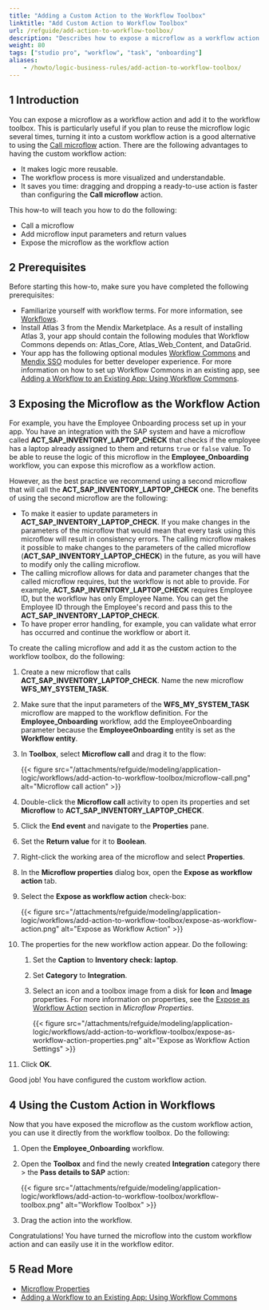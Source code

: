 ```yaml
---
title: "Adding a Custom Action to the Workflow Toolbox"
linktitle: "Add Custom Action to Workflow Toolbox"
url: /refguide/add-action-to-workflow-toolbox/
description: "Describes how to expose a microflow as a workflow action in Mendix Studio Pro."
weight: 80
tags: ["studio pro", "workflow", "task", "onboarding"]
aliases:
    - /howto/logic-business-rules/add-action-to-workflow-toolbox/
---
```


## 1 Introduction 

You can expose a microflow as a workflow action and add it to the workflow toolbox. This is particularly useful if you plan to reuse the microflow logic several times, turning it into a custom workflow action is a good alternative to using the [Call microflow](/refguide/call-microflow/) action. There are the following advantages to having the custom workflow action: 

* It makes logic more reusable.
* The workflow process is more visualized and understandable.
* It saves you time: dragging and dropping a ready-to-use action is faster than configuring the **Call microflow** action.  

This how-to will teach you how to do the following:

* Call a microflow
* Add microflow input parameters and return values
* Expose the microflow as the workflow action

## 2 Prerequisites

Before starting this how-to, make sure you have completed the following prerequisites:

* Familiarize yourself with workflow terms. For more information, see [Workflows](/refguide/workflows/). 
* Install Atlas 3 from the Mendix Marketplace. As a result of installing Atlas 3, your app should contain the following modules that Workflow Commons depends on: Atlas_Core, Atlas_Web_Content, and DataGrid.
* Your app has the following optional modules [Workflow Commons](https://marketplace.mendix.com/link/component/117066) and [Mendix SSO](https://marketplace.mendix.com/link/component/111349) modules for better developer experience. For more information on how to set up Workflow Commons in an existing app, see [Adding a Workflow to an Existing App: Using Workflow Commons](/refguide/workflow-setting-up-app/).

## 3 Exposing the Microflow as the Workflow Action

For example, you have the Employee Onboarding process set up in your app. You have an integration with the SAP system and have a microflow called **ACT_SAP_INVENTORY_LAPTOP_CHECK** that checks if the employee has a laptop already assigned to them and returns `true` or `false` value. To be able to reuse the logic of this microflow in the **Employee_Onboarding** workflow, you can expose this microflow as a workflow action.

However, as the best practice we recommend using a second microflow that will call the **ACT_SAP_INVENTORY_LAPTOP_CHECK** one. The benefits of using the second microflow are the following:

* To make it easier to update parameters in **ACT_SAP_INVENTORY_LAPTOP_CHECK**. If you make changes in the parameters of the microflow that would mean that every task using this microflow will result in consistency errors. The calling microflow makes it possible to make changes to the parameters of the called microflow (**ACT_SAP_INVENTORY_LAPTOP_CHECK**) in the future, as you will have to modify only the calling microflow. 
* The calling microflow allows for data and parameter changes that the called microflow requires, but the workflow is not able to provide. For example, **ACT_SAP_INVENTORY_LAPTOP_CHECK** requires Employee ID, but the workflow has only Employee Name. You can get the Employee ID through the Employee's record and pass this to the **ACT_SAP_INVENTORY_LAPTOP_CHECK**.
* To have proper error handling, for example, you can validate what error has occurred and continue the workflow or abort it.

To create the calling microflow and add it as the custom action to the workflow toolbox, do the following:

1. Create a new microflow that calls **ACT_SAP_INVENTORY_LAPTOP_CHECK**. Name the new microflow **WFS_MY_SYSTEM_TASK**.
2. Make sure that the input parameters of the **WFS_MY_SYSTEM_TASK** microflow are mapped to the workflow definition. For the **Employee_Onboarding** workflow, add the EmployeeOnboarding parameter because the **EmployeeOnboarding** entity is set as the **Workflow entity**. 
3. In **Toolbox**, select **Microflow call** and drag it to the flow:

    {{< figure src="/attachments/refguide/modeling/application-logic/workflows/add-action-to-workflow-toolbox/microflow-call.png" alt="Microflow call action" >}}

4. Double-click the **Microflow call** activity to open its properties and set **Microflow** to **ACT_SAP_INVENTORY_LAPTOP_CHECK**.
5. Click the **End event** and navigate to the **Properties** pane.
6. Set the **Return value** for it to **Boolean**.
7. Right-click the working area of the microflow and select **Properties**.
8. In the **Microflow properties** dialog box, open the **Expose as workflow action** tab.
9. Select the **Expose as workflow action** check-box:

    {{< figure src="/attachments/refguide/modeling/application-logic/workflows/add-action-to-workflow-toolbox/expose-as-workflow-action.png" alt="Expose as Workflow Action" >}}

10. The properties for the new workflow action appear. Do the following:

    1. Set the **Caption** to **Inventory check: laptop**.

    2. Set **Category** to **Integration**.

    3. Select an icon and a toolbox image from a disk for **Icon** and **Image** properties. For more information on properties, see the [Expose as Workflow Action](/refguide/microflow/#expose-as-workflow-action) section in *Microflow Properties*.

        {{< figure src="/attachments/refguide/modeling/application-logic/workflows/add-action-to-workflow-toolbox/expose-as-workflow-action-properties.png" alt="Expose as Workflow Action Settings" >}}

11. Click **OK**.

Good job! You have configured the custom workflow action.

## 4 Using the Custom Action in Workflows

Now that you have exposed the microflow as the custom workflow action, you can use it directly from the workflow toolbox. Do the following:

1. Open the **Employee_Onboarding** workflow.
2. Open the **Toolbox** and find the newly created **Integration** category there > the **Pass details to SAP** action:

    {{< figure src="/attachments/refguide/modeling/application-logic/workflows/add-action-to-workflow-toolbox/workflow-toolbox.png" alt="Workflow Toolbox" >}}

3. Drag the action into the workflow.

Congratulations! You have turned the microflow into the custom workflow action and can easily use it in the workflow editor.

## 5 Read More

* [Microflow Properties](/refguide/microflow/)
* [Adding a Workflow to an Existing App: Using Workflow Commons](/refguide/workflow-setting-up-app/)
